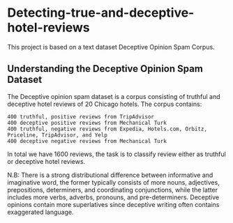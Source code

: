 # Detecting-true-and-deceptive-hotel-reviews

This project is based on a text dataset Deceptive Opinion Spam Corpus.

## Understanding the Deceptive Opinion Spam Dataset

The Deceptive opinion spam dataset is a corpus consisting of truthful and deceptive hotel reviews of 20 Chicago hotels. 
The corpus contains:

    400 truthful, positive reviews from TripAdvisor
    400 deceptive positive reviews from Mechanical Turk
    400 truthful, negative reviews from Expedia, Hotels.com, Orbitz, Priceline, TripAdvisor, and Yelp
    400 deceptive negative reviews from Mechanical Turk

In total we have 1600 reviews, the task is to classify review either as  truthful or deceptive hotel reviews.

N.B: There is a strong distributional difference between informative and imaginative word,  the former typically consists of more nouns, adjectives, prepositions, determiners, and coordinating conjunctions, while the latter includes more verbs, adverbs, pronouns, and pre-determiners. Deceptive opinions contain more superlatives  since deceptive writing often contains exaggerated language.
